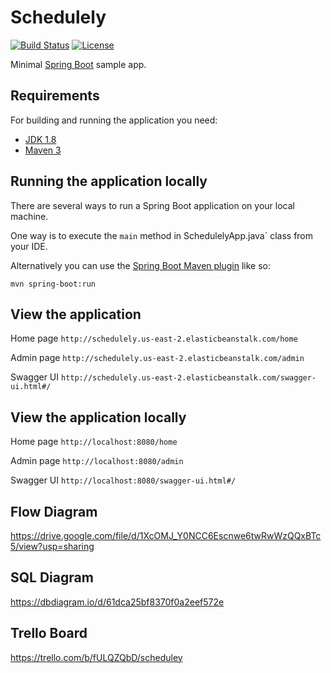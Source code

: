 # Schedulely

[![Build Status](https://travis-ci.org/codecentric/springboot-sample-app.svg?branch=master)](https://travis-ci.org/codecentric/springboot-sample-app)
[![License](http://img.shields.io/:license-apache-blue.svg)](http://www.apache.org/licenses/LICENSE-2.0.html)

Minimal [Spring Boot](http://projects.spring.io/spring-boot/) sample app.

## Requirements

For building and running the application you need:

- [JDK 1.8](http://www.oracle.com/technetwork/java/javase/downloads/jdk8-downloads-2133151.html)
- [Maven 3](https://maven.apache.org)

## Running the application locally

There are several ways to run a Spring Boot application on your local machine. 

One way is to execute the `main` method in SchedulelyApp.java` class from your IDE.

Alternatively you can use the [Spring Boot Maven plugin](https://docs.spring.io/spring-boot/docs/current/reference/html/build-tool-plugins-maven-plugin.html) like so:

```shell
mvn spring-boot:run
```

## View the application 

Home page `http://schedulely.us-east-2.elasticbeanstalk.com/home`

Admin page `http://schedulely.us-east-2.elasticbeanstalk.com/admin`

Swagger UI `http://schedulely.us-east-2.elasticbeanstalk.com/swagger-ui.html#/`

## View the application locally

Home page `http://localhost:8080/home` 

Admin page `http://localhost:8080/admin`

Swagger UI `http://localhost:8080/swagger-ui.html#/`

## Flow Diagram
https://drive.google.com/file/d/1XcOMJ_Y0NCC6Escnwe6twRwWzQQxBTc5/view?usp=sharing

## SQL Diagram
https://dbdiagram.io/d/61dca25bf8370f0a2eef572e

## Trello Board
https://trello.com/b/fULQZQbD/scheduley
